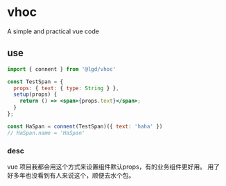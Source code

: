 # vhoc

A simple and practical vue code

## use

```jsx
import { connent } from '@lgd/vhoc'

const TestSpan = {
  props: { text: { type: String } },
  setup(props) {
    return () => <span>{props.text}</span>;
  }
};

const HaSpan = connent(TestSpan)({ text: 'haha' })
// HaSpan.name = 'HaSpan'

```

### desc

vue 项目我都会用这个方式来设置组件默认props，有的业务组件更好用。 用了好多年也没看到有人来说这个，顺便去水个包。